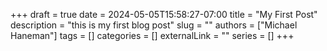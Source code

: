 +++ 
draft = true
date = 2024-05-05T15:58:27-07:00
title = "My First Post"
description = "this is my first blog post"
slug = ""
authors = ["Michael Haneman"]
tags = []
categories = []
externalLink = ""
series = []
+++
